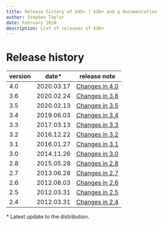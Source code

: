 ```yaml
---
title: Release history of kdb+ | kdb+ and q documentation
author: Stephen Taylor
date: February 2020
description: List of releases of kdb+
---
```

# Release history


version | date*      | release note
--------|------------|-------------------
4.0     | 2020.03.17 | [Changes in 4.0](changesin4.0.md)
3.6     | 2020.02.24 | [Changes in 3.6](changesin3.6.md)
3.5     | 2020.02.13 | [Changes in 3.5](changesin3.5.md)
3.4     | 2019.06.03 | [Changes in 3.4](changesin3.4.md)
3.3     | 2017.03.13 | [Changes in 3.3](changesin3.3.md)
3.2     | 2016.12.22 | [Changes in 3.2](changesin3.2.md)
3.1     | 2016.01.27 | [Changes in 3.1](changesin3.1.md)
3.0     | 2014.11.26 | [Changes in 3.0](changesin3.0.md)
2.8     | 2015.05.28 | [Changes in 2.8](changesin2.8.md)
2.7     | 2013.06.28 | [Changes in 2.7](changesin2.7.md)
2.6     | 2012.08.03 | [Changes in 2.6](changesin2.6.md)
2.5     | 2012.03.31 | [Changes in 2.5](changesin2.5.md)
2.4     | 2012.03.31 | [Changes in 2.4](changesin2.4.md)

\* Latest update to the distribution. 